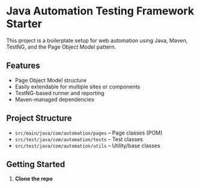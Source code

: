 # Java Automation Testing Framework Starter

This project is a boilerplate setup for web automation using Java, Maven, TestNG, and the Page Object Model pattern.

## Features

- Page Object Model structure
- Easily extendable for multiple sites or components
- TestNG-based runner and reporting
- Maven-managed dependencies

## Project Structure

- `src/main/java/com/automation/pages` – Page classes (POM)
- `src/test/java/com/automation/tests` – Test classes
- `src/test/java/com/automation/utils` – Utility/base classes

## Getting Started

1. **Clone the repo**
